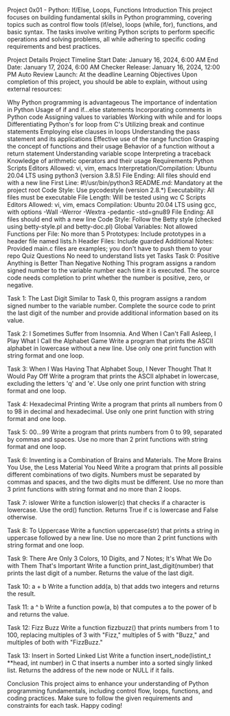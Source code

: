 Project 0x01 - Python: If/Else, Loops, Functions
Introduction
This project focuses on building fundamental skills in Python programming, covering topics such as control flow tools (if/else), loops (while, for), functions, and basic syntax. The tasks involve writing Python scripts to perform specific operations and solving problems, all while adhering to specific coding requirements and best practices.

Project Details
Project Timeline
Start Date: January 16, 2024, 6:00 AM
End Date: January 17, 2024, 6:00 AM
Checker Release: January 16, 2024, 12:00 PM
Auto Review Launch: At the deadline
Learning Objectives
Upon completion of this project, you should be able to explain, without using external resources:

Why Python programming is advantageous
The importance of indentation in Python
Usage of if and if...else statements
Incorporating comments in Python code
Assigning values to variables
Working with while and for loops
Differentiating Python's for loop from C's
Utilizing break and continue statements
Employing else clauses in loops
Understanding the pass statement and its applications
Effective use of the range function
Grasping the concept of functions and their usage
Behavior of a function without a return statement
Understanding variable scope
Interpreting a traceback
Knowledge of arithmetic operators and their usage
Requirements
Python Scripts
Editors Allowed: vi, vim, emacs
Interpretation/Compilation: Ubuntu 20.04 LTS using python3 (version 3.8.5)
File Ending: All files should end with a new line
First Line: #!/usr/bin/python3
README.md: Mandatory at the project root
Code Style: Use pycodestyle (version 2.8.*)
Executability: All files must be executable
File Length: Will be tested using wc
C Scripts
Editors Allowed: vi, vim, emacs
Compilation: Ubuntu 20.04 LTS using gcc, with options -Wall -Werror -Wextra -pedantic -std=gnu89
File Ending: All files should end with a new line
Code Style: Follow the Betty style (checked using betty-style.pl and betty-doc.pl)
Global Variables: Not allowed
Functions per File: No more than 5
Prototypes: Include prototypes in a header file named lists.h
Header Files: Include guarded
Additional Notes: Provided main.c files are examples; you don't have to push them to your repo
Quiz Questions
No need to understand lists yet
Tasks
Task 0: Positive Anything is Better Than Negative Nothing
This program assigns a random signed number to the variable number each time it is executed. The source code needs completion to print whether the number is positive, zero, or negative.

Task 1: The Last Digit
Similar to Task 0, this program assigns a random signed number to the variable number. Complete the source code to print the last digit of the number and provide additional information based on its value.

Task 2: I Sometimes Suffer from Insomnia. And When I Can't Fall Asleep, I Play What I Call the Alphabet Game
Write a program that prints the ASCII alphabet in lowercase without a new line. Use only one print function with string format and one loop.

Task 3: When I Was Having That Alphabet Soup, I Never Thought That It Would Pay Off
Write a program that prints the ASCII alphabet in lowercase, excluding the letters 'q' and 'e'. Use only one print function with string format and one loop.

Task 4: Hexadecimal Printing
Write a program that prints all numbers from 0 to 98 in decimal and hexadecimal. Use only one print function with string format and one loop.

Task 5: 00...99
Write a program that prints numbers from 0 to 99, separated by commas and spaces. Use no more than 2 print functions with string format and one loop.

Task 6: Inventing is a Combination of Brains and Materials. The More Brains You Use, the Less Material You Need
Write a program that prints all possible different combinations of two digits. Numbers must be separated by commas and spaces, and the two digits must be different. Use no more than 3 print functions with string format and no more than 2 loops.

Task 7: islower
Write a function islower(c) that checks if a character is lowercase. Use the ord() function. Returns True if c is lowercase and False otherwise.

Task 8: To Uppercase
Write a function uppercase(str) that prints a string in uppercase followed by a new line. Use no more than 2 print functions with string format and one loop.

Task 9: There Are Only 3 Colors, 10 Digits, and 7 Notes; It's What We Do with Them That's Important
Write a function print_last_digit(number) that prints the last digit of a number. Returns the value of the last digit.

Task 10: a + b
Write a function add(a, b) that adds two integers and returns the result.

Task 11: a ^ b
Write a function pow(a, b) that computes a to the power of b and returns the value.

Task 12: Fizz Buzz
Write a function fizzbuzz() that prints numbers from 1 to 100, replacing multiples of 3 with "Fizz," multiples of 5 with "Buzz," and multiples of both with "FizzBuzz."

Task 13: Insert in Sorted Linked List
Write a function insert_node(listint_t **head, int number) in C that inserts a number into a sorted singly linked list. Returns the address of the new node or NULL if it fails.

Conclusion
This project aims to enhance your understanding of Python programming fundamentals, including control flow, loops, functions, and coding practices. Make sure to follow the given requirements and constraints for each task. Happy coding!
